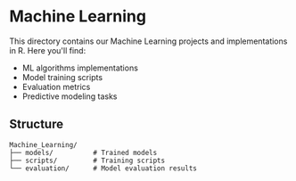 # Machine Learning

This directory contains our Machine Learning projects and implementations in R. Here you'll find:

- ML algorithms implementations
- Model training scripts
- Evaluation metrics
- Predictive modeling tasks

## Structure
```
Machine_Learning/
├── models/          # Trained models
├── scripts/         # Training scripts
└── evaluation/      # Model evaluation results
```
